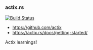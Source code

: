 ### actix.rs

[![Build Status](https://cloud.drone.io/api/badges/davisvansant/actix_rs/status.svg)](https://cloud.drone.io/davisvansant/actix_rs)

- https://github.com/actix
- https://actix.rs/docs/getting-started/

Actix learnings!
